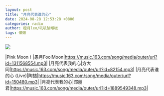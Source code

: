 ```yaml
---
layout: post
title: "月亮代表谁的心"
date: 2024-08-28 12:53:28 +0800
categories: radio
author: 橙月leo/吼吼破喉咙
tags: 懒懒
---
```

![]({{site.baseurl}}/images/cover_20240828.jpg)

|Pink Moon！|愚月FoolMoon|https://music.163.com/song/media/outer/url?id=1311568554.mp3|
|月亮代表我的心|方大同|https://music.163.com/song/media/outer/url?id=82154.mp3|
|月亮代表谁的心 (Live)|陶喆|https://music.163.com/song/media/outer/url?id=150480.mp3|
|月亮代表我的心|邓丽君|https://music.163.com/song/media/outer/url?id=1889549348.mp3|

